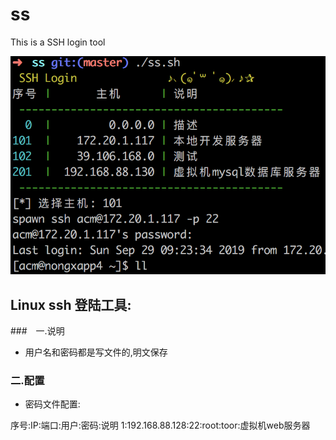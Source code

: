 # ss
This is a SSH login tool

![image-20190930151022239](assets/image-20190930151022239.png)

## Linux ssh 登陆工具:

###　一.说明
- 用户名和密码都是写文件的,明文保存

### 二.配置
- 密码文件配置:

序号:IP:端口:用户:密码:说明
1:192.168.88.128:22:root:toor:虚拟机web服务器